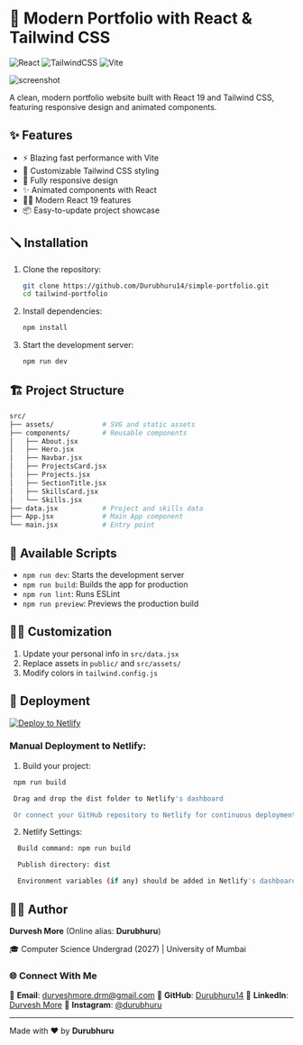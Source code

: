 # 🎨 Modern Portfolio with React & Tailwind CSS

![React](https://img.shields.io/badge/react-%2320232a.svg?style=for-the-badge&logo=react&logoColor=%2361DAFB) ![TailwindCSS](https://img.shields.io/badge/tailwindcss-%2338B2AC.svg?style=for-the-badge&logo=tailwind-css&logoColor=white) ![Vite](https://img.shields.io/badge/vite-%23646CFF.svg?style=for-the-badge&logo=vite&logoColor=white)

![screenshot](https://i.postimg.cc/C1mJ6qMv/Screen-Shot-2025-05-28-at-08-41-32.png)

A clean, modern portfolio website built with React 19 and Tailwind CSS, featuring responsive design and animated components.

## ✨ Features

- ⚡ Blazing fast performance with Vite
- 🎨 Customizable Tailwind CSS styling
- 📱 Fully responsive design
- ✨ Animated components with React
- 👨‍💻 Modern React 19 features
- 📦 Easy-to-update project showcase

## 🪛 Installation

1. Clone the repository:

   ```bash
   git clone https://github.com/Durubhuru14/simple-portfolio.git
   cd tailwind-portfolio
   ```

2. Install dependencies:

   ```bash
   npm install
   ```

3. Start the development server:
   ```bash
   npm run dev
   ```

## 🏗️ Project Structure

```bash
src/
├── assets/            # SVG and static assets
├── components/        # Reusable components
│   ├── About.jsx
│   ├── Hero.jsx
│   ├── Navbar.jsx
│   ├── ProjectsCard.jsx
│   ├── Projects.jsx
│   ├── SectionTitle.jsx
│   ├── SkillsCard.jsx
│   └── Skills.jsx
├── data.jsx           # Project and skills data
├── App.jsx            # Main App component
└── main.jsx           # Entry point
```

## 📜 Available Scripts

- `npm run dev`: Starts the development server
- `npm run build`: Builds the app for production
- `npm run lint`: Runs ESLint
- `npm run preview`: Previews the production build

## 🧑‍💻 Customization

1. Update your personal info in `src/data.jsx`
2. Replace assets in `public/` and `src/assets/`
3. Modify colors in `tailwind.config.js`

## 🚀 Deployment

[![Deploy to Netlify](https://www.netlify.com/img/deploy/button.svg)](https://app.netlify.com/start/deploy?repository=https://github.com/Durubhuru14/simple-portfolio)

### Manual Deployment to Netlify:

1. Build your project:

```bash
 npm run build

 Drag and drop the dist folder to Netlify's dashboard

 Or connect your GitHub repository to Netlify for continuous deployment
```

2. Netlify Settings:

```bash
  Build command: npm run build

  Publish directory: dist

  Environment variables (if any) should be added in Netlify's dashboard
```

## 👨‍💻 Author

**Durvesh More** (Online alias: **Durubhuru**)

🎓 Computer Science Undergrad (2027) | University of Mumbai

### 🌐 Connect With Me

📧 **Email**: [durveshmore.drm@gmail.com](mailto:durveshmore.drm@gmail.com)
🔗 **GitHub**: [Durubhuru14](https://github.com/Durubhuru14)
💼 **LinkedIn**: [Durvesh More](https://www.linkedin.com/in/durvesh-more-1016ab282)
📸 **Instagram**: [@durubhuru](https://www.instagram.com/durubhuru/)

---

Made with ❤️ by **Durubhuru**

